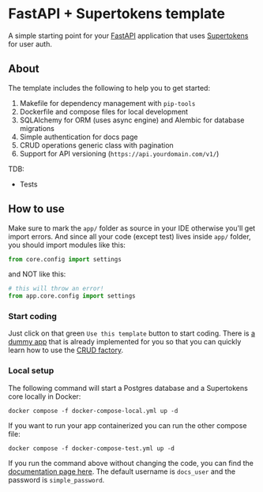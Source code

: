 # FastAPI + Supertokens template

A simple starting point for your [FastAPI](https://fastapi.tiangolo.com) application that uses
[Supertokens](https://supertokens.com) for user auth.

## About

The template includes the following to help you to get started:
1. Makefile for dependency management with `pip-tools`
2. Dockerfile and compose files for local development
3. SQLAlchemy for ORM (uses async engine) and Alembic for database migrations
4. Simple authentication for docs page
5. CRUD operations generic class with pagination
6. Support for API versioning (`https://api.yourdomain.com/v1/`)

TDB:
- Tests

## How to use

Make sure to mark the `app/` folder as source in your IDE otherwise you'll get import errors.
And since all your code (except test) lives inside `app/` folder, you should import modules like this:
```python
from core.config import settings
```

and NOT like this:
```python
# this will throw an error!
from app.core.config import settings
```

### Start coding

Just click on that green `Use this template` button to start coding. There is [a dummy app](app/api/v1/blog_post.py) that
is already implemented for you so that you can quickly learn how to use the [CRUD factory](app/db/crud/base.py).

### Local setup

The following command will start a Postgres database and a Supertokens core locally in Docker:
```shell
docker compose -f docker-compose-local.yml up -d
```

If you want to run your app containerized you can run the other compose file:
```shell
docker compose -f docker-compose-test.yml up -d
```

If you run the command above without changing the code, you can find the
[documentation page here](http://localhost:8001/docs). The default username is `docs_user`
and the password is `simple_password`.
